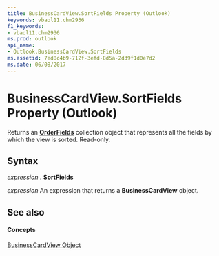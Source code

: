 ```yaml
---
title: BusinessCardView.SortFields Property (Outlook)
keywords: vbaol11.chm2936
f1_keywords:
- vbaol11.chm2936
ms.prod: outlook
api_name:
- Outlook.BusinessCardView.SortFields
ms.assetid: 7ed8c4b9-712f-3efd-8d5a-2d39f1d0e7d2
ms.date: 06/08/2017
---
```



# BusinessCardView.SortFields Property (Outlook)

Returns an **[OrderFields](orderfields-object-outlook.md)** collection object that represents all the fields by which the view is sorted. Read-only.


## Syntax

 _expression_ . **SortFields**

 _expression_ An expression that returns a **BusinessCardView** object.


## See also


#### Concepts


[BusinessCardView Object](businesscardview-object-outlook.md)

